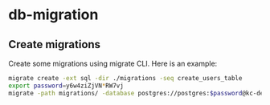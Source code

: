 # db-migration

## Create migrations

Create some migrations using migrate CLI. Here is an example:

``` bash
migrate create -ext sql -dir ./migrations -seq create_users_table
export password=y6w4ziZjVN*RW7vj
migrate -path migrations/ -database postgres://postgres:$password@kc-develop.cosacqsyw3db.ap-southeast-1.rds.amazonaws.com/kidscare force 150
```

